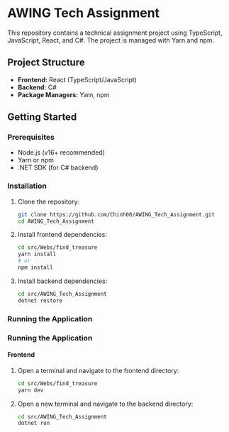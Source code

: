 # AWING Tech Assignment

This repository contains a technical assignment project using TypeScript, JavaScript, React, and C#. The project is managed with Yarn and npm.

## Project Structure

- **Frontend:** React (TypeScript/JavaScript)
- **Backend:** C#
- **Package Managers:** Yarn, npm

## Getting Started

### Prerequisites

- Node.js (v16+ recommended)
- Yarn or npm
- .NET SDK (for C# backend)

### Installation

1. Clone the repository:
   ```sh
   git clone https://github.com/Chinh00/AWING_Tech_Assignment.git
   cd AWING_Tech_Assignment
2. Install frontend dependencies:
   ```sh
   cd src/Webs/find_treasure
   yarn install
   # or
   npm install
   
3. Install backend dependencies:
   ```sh
   cd src/AWING_Tech_Assignment
   dotnet restore
### Running the Application
### Running the Application

#### Frontend

1. Open a terminal and navigate to the frontend directory:
   ```sh
   cd src/Webs/find_treasure
   yarn dev
2. Open a new terminal and navigate to the backend directory:
   ```sh
   cd src/AWING_Tech_Assignment
   dotnet run
